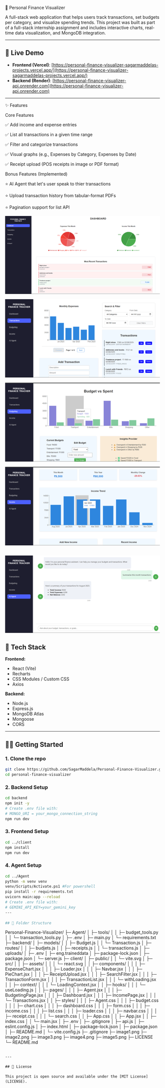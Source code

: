 💸 Personal Finance Visualizer

A full-stack web application that helps users track transactions, set budgets per category, and visualize spending trends. This project was built as part of a full-stack internship assignment and includes interactive charts, real-time data visualization, and MongoDB integration.



---

## 🚀 Live Demo

- **Frontend (Vercel)**: [https://personal-finance-visualizer-sagarmaddelas-projects.vercel.app/](https://personal-finance-visualizer-sagarmaddelas-projects.vercel.app/)
- **Backend (Render)**: [https://personal-finance-visualizer-api.onrender.com](https://personal-finance-visualizer-api.onrender.com)


---

✨ Features

Core Features

✅ Add income and expense entries

✅ List all transactions in a given time range

✅ Filter and categorize transactions

✅ Visual graphs (e.g., Expenses by Category, Expenses by Date)

✅ Receipt upload (POS receipts in image or PDF format)

Bonus Features (Implemented)

⭐ AI Agent that let's user speak to thier transactions

⭐ Upload transaction history from tabular-format PDFs

⭐ Pagination support for list API






![alt dashboard](image1.png)

![alt Transactions](image2.png)

![alt Budgeting](image3.png)

![alt Income](image4.png)

![alt AI Agent](image5.png)
---

## 💠 Tech Stack

**Frontend:**
- React (Vite)
- Recharts
- CSS Modules / Custom CSS
- Axios

**Backend:**
- Node.js
- Express.js
- MongoDB Atlas
- Mongoose
- CORS

---

## 🧑‍💻 Getting Started

### 1. Clone the repo

```bash
git clone https://github.com/SagarMaddela/Personal-Finance-Visualizer.git
cd personal-finance-visualizer
```

### 2. Backend Setup

```bash
cd backend
npm init -y
# Create .env file with:
# MONGO_URI = your_mongo_connection_string
npm run dev
```

### 3. Frontend Setup

```bash
cd ../client
npm install
npm run dev
```
### 4. Agent Setup

```bash
cd ../Agent
python -m venv venv
venv/Scripts/Activate.ps1 #For powershell
pip install -r requirements.txt
uvicorn main:app --reload
# Create .env file with:
# GEMINI_API_KEY=your_gemini_key
---

## 📂 Folder Structure

```
Personal-Finance-Visualizer/
├─ Agent/
│  ├─ tools/
│  │  ├─ budget_tools.py
│  │  └─ transaction_tools.py
│  ├─ .env
│  ├─ main.py
│  └─ requirements.txt
├─ backend/
│  ├─ models/
│  │  ├─ Budget.js
│  │  └─ Transaction.js
│  ├─ routes/
│  │  ├─ budjets.js
│  │  ├─ receipts.js
│  │  └─ transactions.js
│  ├─ uploads/
│  ├─ .env
│  ├─ eng.traineddata
│  ├─ package-lock.json
│  ├─ package.json
│  └─ server.js
├─ client/
│  ├─ public/
│  │  └─ vite.svg
│  ├─ src/
│  │  ├─ assets/
│  │  │  └─ react.svg
│  │  ├─ components/
│  │  │  ├─ ExpenseChart.jsx
│  │  │  ├─ Loader.jsx
│  │  │  ├─ Navbar.jsx
│  │  │  ├─ PieChart.jsx
│  │  │  ├─ ReceiptUpload.jsx
│  │  │  ├─ SearchFilter.jsx
│  │  │  ├─ TransactionForm.jsx
│  │  │  ├─ TransactionList.jsx
│  │  │  └─ withLoading.jsx
│  │  ├─ context/
│  │  │  └─ LoadingContext.jsx
│  │  ├─ hooks/
│  │  │  └─ useLoading.js
│  │  ├─ pages/
│  │  │  ├─ Agent.jsx
│  │  │  ├─ BudgetingPage.jsx
│  │  │  ├─ Dashboard.jsx
│  │  │  ├─ IncomePage.jsx
│  │  │  └─ Transactions.jsx
│  │  ├─ styles/
│  │  │  ├─ Agent.css
│  │  │  ├─ budget.css
│  │  │  ├─ chart.css
│  │  │  ├─ dashboard.css
│  │  │  ├─ form.css
│  │  │  ├─ income.css
│  │  │  ├─ list.css
│  │  │  ├─ loader.css
│  │  │  ├─ navbar.css
│  │  │  ├─ receipt.css
│  │  │  └─ search.css
│  │  ├─ App.css
│  │  ├─ App.jsx
│  │  ├─ index.css
│  │  └─ main.jsx
│  ├─ .env
│  ├─ .gitignore
│  ├─ api.js
│  ├─ eslint.config.js
│  ├─ index.html
│  ├─ package-lock.json
│  ├─ package.json
│  ├─ README.md
│  └─ vite.config.js
├─ .gitignore
├─ image1.png
├─ image2.png
├─ image3.png
├─ image4.png
├─ image5.png
├─ LICENSE
└─ README.md


```

---

## 📄 License

This project is open source and available under the [MIT License](LICENSE).
